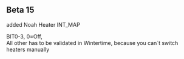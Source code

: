 ## Beta 15

added Noah Heater INT_MAP

BIT0-3, 0=Off,   
All other has to be validated in Wintertime, because you can´t switch heaters manually


